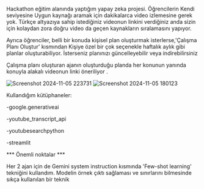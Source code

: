 Hackathon eğitim alanında yaptığım yapay zeka projesi. Öğrencilerin  Kendi seviyesine Uygun kaynağı aramak için dakikalarca video izlemesine gerek yok. Türkçe altyazıya sahip istediğiniz videonun linkini verdiğiniz anda sizin için kolaydan zora doğru video da geçen kaynakların sıralamasını yapıyor.  

Ayrıca öğrenciler, belli bir konuda kişisel plan oluşturmak isterlerse,'Çalışma Planı Oluştur' kısmından Kişiye özel bir çok seçenekle haftalık aylık gibi planlar oluşturabiliyor. İsterseniz planınızı güncelleyebilir veya indirebilirsiniz

Çalışma planı oluşturan ajanın oluşturduğu planda her konunun yanında konuyla alakalı  videonun linki öneriliyor . 


![Screenshot 2024-11-05 223731](https://github.com/user-attachments/assets/016fe2bc-93c0-4985-86e2-74ec846cf7dc)
![Screenshot 2024-11-05 180123](https://github.com/user-attachments/assets/6ccc53e1-2ca5-4bb1-87fe-5338ad5ec3a1)


Kullandığım kütüphaneler:

-google.generativeai

-youtube_transcript_api

-youtubesearchpython

-streamlit

*** Önemli noktalar ***

Her 2 ajan için de Gemini system instruction kısmında 'Few-shot learning' tekniğini kullandım. Modelin örnek çıktı sağlaması ve sınırlarını bilmesinde sıkça kullanılan bir teknik


